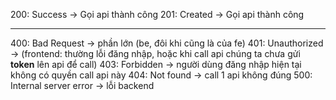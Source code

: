 200: Success -> Gọi api thành công
201: Created -> Gọi api thành công

-------------------------------------
400: Bad Request -> phần lớn (be, đôi khi cũng là của fe)
401: Unauthorized -> (frontend: thường lỗi đăng nhập, hoặc khi call api chúng ta chưa gửi **token** lên api để call)
403: Forbidden -> người dùng đăng nhập hiện tại không có quyền call api này
404: Not found -> call 1 api không đúng
500: Internal server error -> lỗi backend